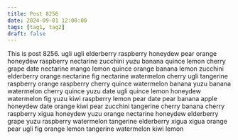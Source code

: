 ```yaml
---
title: Post 8256
date: 2024-09-01 12:00:00
tags: [tag1, tag2]
draft: false
---
```

This is post 8256.
ugli
ugli
elderberry
raspberry
honeydew
pear
orange
honeydew
raspberry
nectarine
zucchini
yuzu
banana
quince
lemon
cherry
grape
date
nectarine
mango
lemon
quince
orange
banana
lemon
zucchini
elderberry
orange
nectarine
fig
nectarine
watermelon
cherry
ugli
tangerine
raspberry
orange
raspberry
cherry
quince
watermelon
banana
yuzu
banana
watermelon
cherry
quince
yuzu
date
ugli
quince
lemon
honeydew
watermelon
fig
yuzu
kiwi
raspberry
lemon
pear
date
pear
banana
apple
honeydew
date
orange
kiwi
pear
zucchini
tangerine
cherry
banana
cherry
raspberry
xigua
honeydew
yuzu
orange
nectarine
honeydew
elderberry
grape
yuzu
raspberry
watermelon
tangerine
elderberry
xigua
xigua
orange
pear
ugli
fig
orange
lemon
tangerine
watermelon
kiwi
lemon
